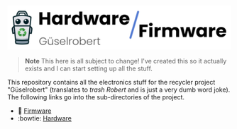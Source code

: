 ![](docs/banner.png)

> **Note**
> This here is all subject to change! I've created this so it actually exists and I can start setting up all the stuff.

This repository contains all the electronics stuff for the recycler project "Güselrobert" (translates to *trash Robert* and is just a very dumb word joke). The following links go into the sub-directories of the project.

- :robot: [Firmware](firmware/)
- :bowtie: [Hardware](https://www.youtube.com/watch?v=dQw4w9WgXcQ)